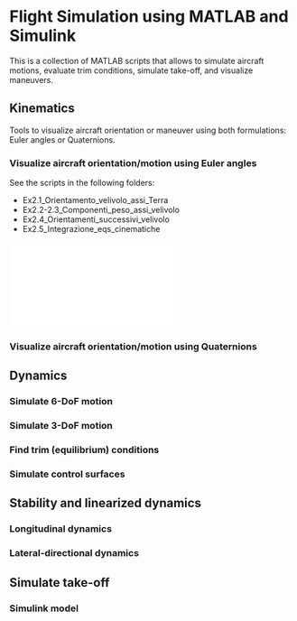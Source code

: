 # Flight Simulation using MATLAB and Simulink

This is a collection of MATLAB scripts that allows to simulate aircraft motions, evaluate trim conditions, simulate take-off, and visualize maneuvers.

## Kinematics

Tools to visualize aircraft orientation or maneuver using both formulations: Euler angles or Quaternions.

### Visualize aircraft orientation/motion using Euler angles

See the scripts in the following folders:
- Ex2.1_Orientamento_velivolo_assi_Terra
- Ex2.2-2.3_Componenti_peso_assi_velivolo
- Ex2.4_Orientamenti_successivi_velivolo
- Ex2.5_Integrazione_eqs_cinematiche

![img](./docs/ex2_1.pdf)

### Visualize aircraft orientation/motion using Quaternions

## Dynamics

### Simulate 6-DoF motion

### Simulate 3-DoF motion

### Find trim (equilibrium) conditions

### Simulate control surfaces

## Stability and linearized dynamics

### Longitudinal dynamics

### Lateral-directional dynamics

## Simulate take-off

### Simulink model
